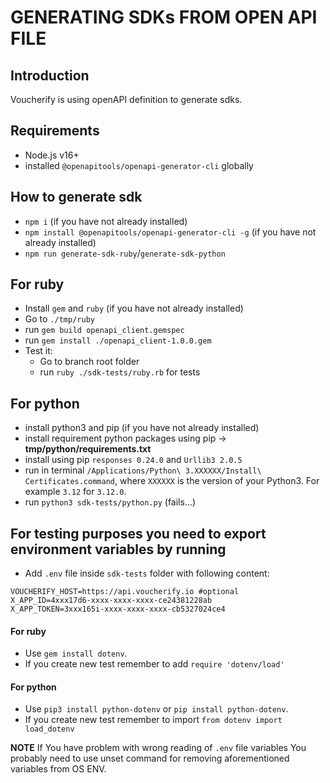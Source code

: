 # GENERATING SDKs FROM OPEN API FILE

## Introduction

Voucherify is using openAPI definition to generate sdks.

## Requirements

- Node.js v16+
- installed `@openapitools/openapi-generator-cli` globally

## How to generate sdk

- `npm i` (if you have not already installed)
- `npm install @openapitools/openapi-generator-cli -g` (if you have not already installed)
- `npm run generate-sdk-ruby`/`generate-sdk-python`

## For ruby

- Install `gem` and `ruby` (if you have not already installed)
- Go to `./tmp/ruby`
- run `gem build openapi_client.gemspec`
- run `gem install ./openapi_client-1.0.0.gem`
- Test it:
  - Go to branch root folder
  - run `ruby ./sdk-tests/ruby.rb` for tests

## For python

- install python3 and pip (if you have not already installed)
- install requirement python packages using pip -> **tmp/python/requirements.txt**
- install using pip `responses 0.24.0` and `Urllib3 2.0.5`
- run in terminal `/Applications/Python\ 3.XXXXXX/Install\ Certificates.command`, where `XXXXXX` is the version of your Python3. For example `3.12` for `3.12.0`.
- run `python3 sdk-tests/python.py` (fails...)

## For testing purposes you need to export environment variables by running

- Add `.env` file inside `sdk-tests` folder with following content:

```dotenv
VOUCHERIFY_HOST=https://api.voucherify.io #optional
X_APP_ID=4xxx17d6-xxxx-xxxx-xxxx-ce24381228ab
X_APP_TOKEN=3xxx165i-xxxx-xxxx-xxxx-cb5327024ce4
```

#### For ruby

- Use `gem install dotenv`.
- If you create new test remember to add `require 'dotenv/load'`

#### For python

- Use `pip3 install python-dotenv` or `pip install python-dotenv`.
- If you create new test remember to import `from dotenv import load_dotenv`

**NOTE** If You have problem with wrong reading of `.env` file variables You probably need to use unset command for removing aforementioned variables from OS ENV.

